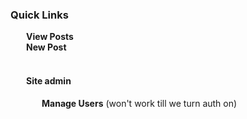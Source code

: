 ### Quick Links 

<div style="padding-left:25px;">
  <div><a 
      class="with-icon icon-posts" 
      style="text-decoration:none;font-weight:bold;" 
      href="#![% c.mount_url %]/adm/main/db/db_post"
  >View Posts</a></div>
  <div><a 
      class="with-icon ra-icon-add" 
      style="text-decoration:none;font-weight:bold;" 
      href="#![% c.mount_url %]/adm/main/db/db_post/add"
  >New Post</a></div>


<br>  

#### Site admin

<div style="padding-left:25px;">
  <a 
    class="with-icon ra-icon-businessmen" 
    style="text-decoration:none;font-weight:bold;" 
    href="#![% c.mount_url %]/adm/main/db/rapidapp_coreschema_user"
  >Manage Users</a> (won't work till we turn auth on)
</div>

<br>

